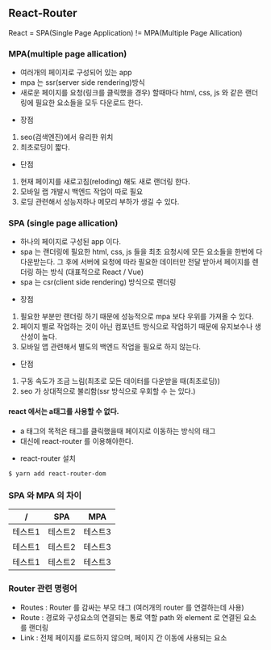 ## React-Router
React = SPA(Single Page Application) != MPA(Multiple Page Allication) 

### MPA(multiple page allication)
- 여러개의 페이지로 구성되어 있는 app
- mpa 는 ssr(server side rendering)방식
- 새로운 페이지를 요청(링크를 클릭했을 경우) 할때마다 html, css, js 와 같은 랜더링에 필요한 요소들을 모두 다운로드 한다. 

* 장점
1. seo(검색엔진)에서 유리한 위치
2. 최초로딩이 짧다.

* 단점
1. 현재 페이지를 새로고침(reloding) 해도 새로 랜더링 한다.
2. 모바일 랩 개발시 백엔드 작업이 따로 필요
3. 로딩 관련해서 성능저하나 메모리 부하가 생길 수 있다.

### SPA (single page allication)
- 하나의 페이지로 구성된 app 이다.
- spa 는 랜더링에 필요한 html, css, js 들을 최초 요청시에 모든 요소들을 한번에 다 다운받는다. 그 후에 서버에 요청에 따라 필요한 데이터만 전달 받아서 페이지를 렌더링 하는 방식 (대표적으로 React / Vue)
- spa 는 csr(client side rendering) 방식으로 랜더링

* 장점
1. 필요한 부분만 랜더링 하기 때문에 성능적으로 mpa 보다 우위를 가져올 수 있다.
2. 페이지 별로 작업하는 것이 아닌 컴포넌트 방식으로 작업하기 때문에 유지보수나 생산성이 높다.
3. 모바일 앱 관련해서 별도의 백엔드 작업을 필요로 하지 않는다.

* 단점
1. 구동 속도가 조금 느림(최초로 모든 데이터를 다운받을 때(최초로딩))
2. seo 가 상대적으로 불리함(ssr 방식으로 우회할 수 는 있다.)

#### react 에서는 a태그를 사용할 수 없다.
- a 태그의 목적은 태그를 클릭했을때 페이지로 이동하는 방식의 태그
- 대신에 react-router 를 이용해야한다.

* react-router 설치
```
$ yarn add react-router-dom
```


### SPA 와 MPA 의 차이
|/|SPA|MPA|
|---|---|---|
|테스트1|테스트2|테스트3|
|테스트1|테스트2|테스트3|
|테스트1|테스트2|테스트3|


### Router 관련 명령어
* Routes : Router 를 감싸는 부모 태그 (여러개의 router 를 연결하는데 사용)
* Route : 경로와 구성요소의 연결되는 통로 역할 path 와 element 로 연결된 요소를 랜더링
* Link : 전체 페이지를 로드하지 않으며, 페이지 간 이동에 사용되는 요소